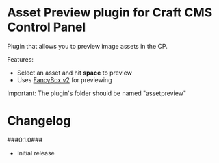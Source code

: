 Asset Preview plugin for Craft CMS Control Panel
=================

Plugin that allows you to preview image assets in the CP.

Features:
 - Select an asset and hit __space__ to preview
 - Uses [FancyBox v2](http://fancyapps.com/fancybox/) for previewing
 
Important:
The plugin's folder should be named "assetpreview"

Changelog
=================
###0.1.0###
 - Initial release